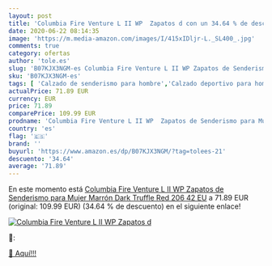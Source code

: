 ```yaml
---
layout: post
title: 'Columbia Fire Venture L II WP  Zapatos d con un 34.64 % de descuento'
date: 2020-06-22 08:14:35
image: 'https://m.media-amazon.com/images/I/415xIDljr-L._SL400_.jpg'
comments: true
category: ofertas
author: 'tole.es'
slug: 'B07KJX3NGM-es Columbia Fire Venture L II WP Zapatos de Senderismo para...'
sku: 'B07KJX3NGM-es'
tags: [ 'Calzado de senderismo para hombre','Calzado deportivo para hombre','Chanclas y sandalias de piscina para hombre','Zapatillas de senderismo para hombre','Zapatillas y calzado deportivo para hombre','Zapatos','Zapatos para hombre','Zapatos y complementos','zapatos', ]
actualPrice: 71.89 EUR
currency: EUR
price: 71.89
comparePrice: 109.99 EUR
prodname: 'Columbia Fire Venture L II WP  Zapatos de Senderismo para Mujer  Marrón  Dark Truffle  Red 206   42 EU'
country: 'es'
flag: '🇪🇸'
brand: ''
buyurl: 'https://www.amazon.es/dp/B07KJX3NGM/?tag=tolees-21'
descuento: '34.64'
average: '71.89'
---
```


En este momento está [Columbia Fire Venture L II WP  Zapatos de Senderismo para Mujer  Marrón  Dark Truffle  Red 206   42 EU](https://www.amazon.es/dp/B07KJX3NGM/?tag=tolees-21) a 71.89 EUR (original: 109.99 EUR) (34.64 %  de descuento) en el siguiente enlace!

[![Columbia Fire Venture L II WP  Zapatos d](https://m.media-amazon.com/images/I/415xIDljr-L._SL400_.jpg)](https://www.amazon.es/dp/B07KJX3NGM/?tag=tolees-21)

🔎:


[🛒 Aquí!!!](https://www.amazon.es/dp/B07KJX3NGM/?tag=tolees-21)
